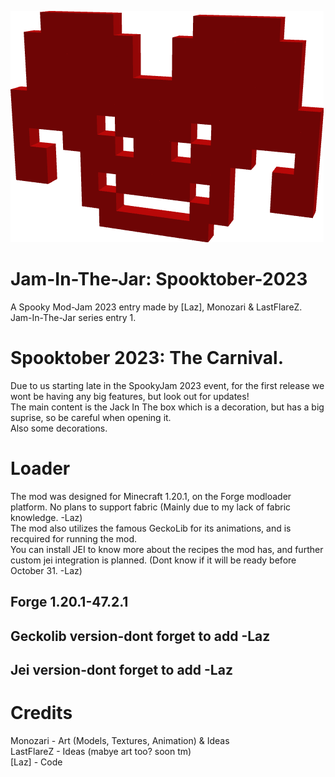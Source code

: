 ![Mod logo](https://raw.githubusercontent.com/Laz-The-Artist/Jam-In-The-Jar_Spooktober-2023/main/src/main/resources/redclown.png)
# Jam-In-The-Jar: Spooktober-2023
A Spooky Mod-Jam 2023 entry made by [Laz], Monozari &amp; LastFlareZ.  
Jam-In-The-Jar series entry 1.

# Spooktober 2023: The Carnival.
Due to us starting late in the SpookyJam 2023 event, for the first release we wont be having any big features, but look out for updates!  
The main content is the Jack In The box which is a decoration, but has a big suprise, so be careful when opening it.  
Also some decorations.

# Loader
The mod was designed for Minecraft 1.20.1, on the Forge modloader platform. No plans to support fabric (Mainly due to my lack of fabric knowledge. -Laz)  
The mod also utilizes the famous GeckoLib for its animations, and is recquired for running the mod.  
You can install JEI to know more about the recipes the mod has, and further custom jei integration is planned. (Dont know if it will be ready before October 31. -Laz)
## Forge 1.20.1-47.2.1
## Geckolib version-dont forget to add -Laz
## Jei version-dont forget to add -Laz

# Credits
Monozari - Art (Models, Textures, Animation) & Ideas   
LastFlareZ - Ideas (mabye art too? soon tm)  
[Laz] - Code
